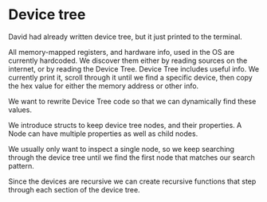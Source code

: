 # Device tree

David had already written device tree, but it just printed to the terminal.

All memory-mapped registers, and hardware info, used in the OS are currently
hardcoded. We discover them either by reading sources on the internet, or by
reading the Device Tree. Device Tree includes useful info. We currently print
it, scroll through it until we find a specific device, then copy the hex value
for either the memory address or other info.

We want to rewrite Device Tree code so that we can dynamically find these
values.

We introduce structs to keep device tree nodes, and their properties. A Node can
have multiple properties as well as child nodes.

We usually only want to inspect a single node, so we keep searching through the
device tree until we find the first node that matches our search pattern.

Since the devices are recursive we can create recursive functions that step
through each section of the device tree.
